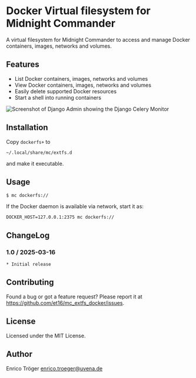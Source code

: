 # Docker Virtual filesystem for Midnight Commander

A virtual filesystem for Midnight Commander to access and manage Docker containers, images, networks and volumes.

## Features

  * List Docker containers, images, networks and volumes
  * View Docker containers, images, networks and volumes
  * Easily delete supported Docker resources
  * Start a shell into running containers

![Screenshot of Django Admin showing the Django Celery Monitor](screenshot.png "Django Celery Monitor")

## Installation

Copy `dockerfs+` to

    ~/.local/share/mc/extfs.d

and make it executable.

## Usage

    $ mc dockerfs://

If the Docker daemon is available via network, start it as:

    DOCKER_HOST=127.0.0.1:2375 mc dockerfs://

## ChangeLog

### 1.0 / 2025-03-16

    * Initial release

## Contributing

Found a bug or got a feature request? Please report it at
https://github.com/et16/mc_extfs_docker/issues.

## License

Licensed under the MIT License.

## Author

Enrico Tröger <enrico.troeger@uvena.de>
